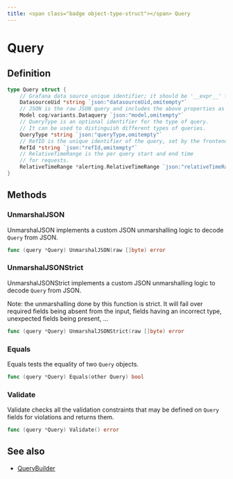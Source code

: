 ```yaml
---
title: <span class="badge object-type-struct"></span> Query
---
```

# <span class="badge object-type-struct"></span> Query

## Definition

```go
type Query struct {
    // Grafana data source unique identifier; it should be '__expr__' for a Server Side Expression operation.
    DatasourceUid *string `json:"datasourceUid,omitempty"`
    // JSON is the raw JSON query and includes the above properties as well as custom properties.
    Model cog/variants.Dataquery `json:"model,omitempty"`
    // QueryType is an optional identifier for the type of query.
    // It can be used to distinguish different types of queries.
    QueryType *string `json:"queryType,omitempty"`
    // RefID is the unique identifier of the query, set by the frontend call.
    RefId *string `json:"refId,omitempty"`
    // RelativeTimeRange is the per query start and end time
    // for requests.
    RelativeTimeRange *alerting.RelativeTimeRange `json:"relativeTimeRange,omitempty"`
}
```
## Methods

### <span class="badge object-method"></span> UnmarshalJSON

UnmarshalJSON implements a custom JSON unmarshalling logic to decode `Query` from JSON.

```go
func (query *Query) UnmarshalJSON(raw []byte) error
```

### <span class="badge object-method"></span> UnmarshalJSONStrict

UnmarshalJSONStrict implements a custom JSON unmarshalling logic to decode `Query` from JSON.

Note: the unmarshalling done by this function is strict. It will fail over required fields being absent from the input, fields having an incorrect type, unexpected fields being present, …

```go
func (query *Query) UnmarshalJSONStrict(raw []byte) error
```

### <span class="badge object-method"></span> Equals

Equals tests the equality of two `Query` objects.

```go
func (query *Query) Equals(other Query) bool
```

### <span class="badge object-method"></span> Validate

Validate checks all the validation constraints that may be defined on `Query` fields for violations and returns them.

```go
func (query *Query) Validate() error
```

## See also

 * <span class="badge builder"></span> [QueryBuilder](./builder-QueryBuilder.md)
